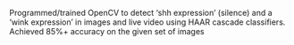 Programmed/trained OpenCV to detect ‘shh expression’ (silence) and a ‘wink expression’ in images and live video using HAAR cascade classifiers. 
Achieved 85%+ accuracy on the given set of images
